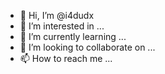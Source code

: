 - 👋 Hi, I’m @i4dudx
- 👀 I’m interested in ...
- 🌱 I’m currently learning ...
- 💞️ I’m looking to collaborate on ...
- 📫 How to reach me ...

<!---
i4dudx/i4dudx is a ✨ special ✨ repository because its `README.md` (this file) appears on your GitHub profile.
You can click the Preview link to take a look at your changes.
--->
